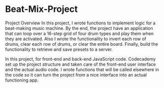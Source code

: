 # Beat-Mix-Project
Project Overview
In this project, I wrote functions to implement logic for a beat-making music machine. By the end, the project have an application that can loop over a 16-step grid of four drum types and play them when they are activated. Also I wrote the functionality to invert each row of drums, clear each row of drums, or clear the entire board. Finally, build the functionality to retrieve and save presets to a server.

In this project, for front-end and back-end JavaScript code. Codecademy set up the project structure and taken care of the front-end user interface and the actual audio code. I wrote functions that will be called elsewhere in the code so it can turn the project from a nice interface into an actual functioning app.
